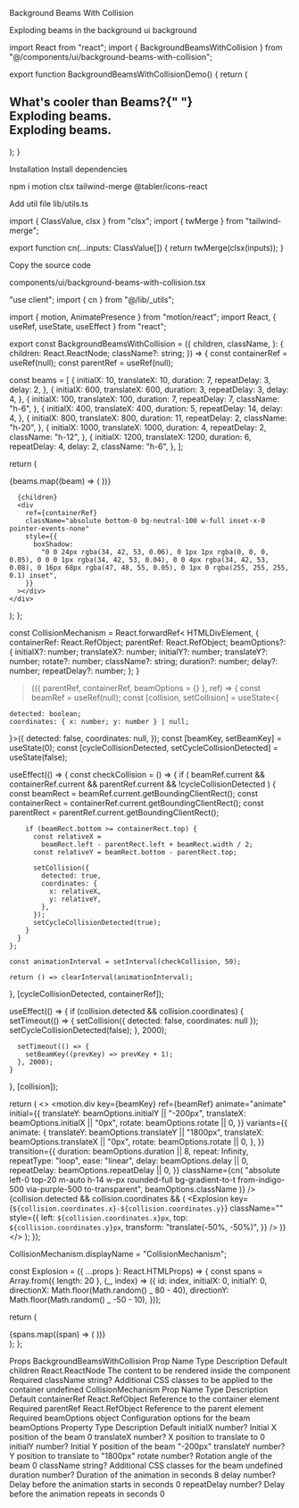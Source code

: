 Background Beams With Collision

Exploding beams in the background
ui
background

import React from "react";
import { BackgroundBeamsWithCollision } from "@/components/ui/background-beams-with-collision";

export function BackgroundBeamsWithCollisionDemo() {
return (
<BackgroundBeamsWithCollision>
<h2 className="text-2xl relative z-20 md:text-4xl lg:text-7xl font-bold text-center text-black dark:text-white font-sans tracking-tight">
What&apos;s cooler than Beams?{" "}
<div className="relative mx-auto inline-block w-max [filter:drop-shadow(0px_1px_3px_rgba(27,_37,_80,_0.14))]">
<div className="absolute left-0 top-[1px] bg-clip-text bg-no-repeat text-transparent bg-gradient-to-r py-4 from-purple-500 via-violet-500 to-pink-500 [text-shadow:0_0_rgba(0,0,0,0.1)]">
<span className="">Exploding beams.</span>
</div>
<div className="relative bg-clip-text text-transparent bg-no-repeat bg-gradient-to-r from-purple-500 via-violet-500 to-pink-500 py-4">
<span className="">Exploding beams.</span>
</div>
</div>
</h2>
</BackgroundBeamsWithCollision>
);
}

Installation
Install dependencies

npm i motion clsx tailwind-merge @tabler/icons-react

Add util file
lib/utils.ts

import { ClassValue, clsx } from "clsx";
import { twMerge } from "tailwind-merge";

export function cn(...inputs: ClassValue[]) {
return twMerge(clsx(inputs));
}

Copy the source code

components/ui/background-beams-with-collision.tsx

"use client";
import { cn } from "@/lib/\_utils";

import { motion, AnimatePresence } from "motion/react";
import React, { useRef, useState, useEffect } from "react";

export const BackgroundBeamsWithCollision = ({
children,
className,
}: {
children: React.ReactNode;
className?: string;
}) => {
const containerRef = useRef<HTMLDivElement>(null);
const parentRef = useRef<HTMLDivElement>(null);

const beams = [
{
initialX: 10,
translateX: 10,
duration: 7,
repeatDelay: 3,
delay: 2,
},
{
initialX: 600,
translateX: 600,
duration: 3,
repeatDelay: 3,
delay: 4,
},
{
initialX: 100,
translateX: 100,
duration: 7,
repeatDelay: 7,
className: "h-6",
},
{
initialX: 400,
translateX: 400,
duration: 5,
repeatDelay: 14,
delay: 4,
},
{
initialX: 800,
translateX: 800,
duration: 11,
repeatDelay: 2,
className: "h-20",
},
{
initialX: 1000,
translateX: 1000,
duration: 4,
repeatDelay: 2,
className: "h-12",
},
{
initialX: 1200,
translateX: 1200,
duration: 6,
repeatDelay: 4,
delay: 2,
className: "h-6",
},
];

return (
<div
ref={parentRef}
className={cn(
"h-96 md:h-[40rem] bg-gradient-to-b from-white to-neutral-100 dark:from-neutral-950 dark:to-neutral-800 relative flex items-center w-full justify-center overflow-hidden",
// h-screen if you want bigger
className
)} >
{beams.map((beam) => (
<CollisionMechanism
key={beam.initialX + "beam-idx"}
beamOptions={beam}
containerRef={containerRef}
parentRef={parentRef}
/>
))}

      {children}
      <div
        ref={containerRef}
        className="absolute bottom-0 bg-neutral-100 w-full inset-x-0 pointer-events-none"
        style={{
          boxShadow:
            "0 0 24px rgba(34, 42, 53, 0.06), 0 1px 1px rgba(0, 0, 0, 0.05), 0 0 0 1px rgba(34, 42, 53, 0.04), 0 0 4px rgba(34, 42, 53, 0.08), 0 16px 68px rgba(47, 48, 55, 0.05), 0 1px 0 rgba(255, 255, 255, 0.1) inset",
        }}
      ></div>
    </div>

);
};

const CollisionMechanism = React.forwardRef<
HTMLDivElement,
{
containerRef: React.RefObject<HTMLDivElement>;
parentRef: React.RefObject<HTMLDivElement>;
beamOptions?: {
initialX?: number;
translateX?: number;
initialY?: number;
translateY?: number;
rotate?: number;
className?: string;
duration?: number;
delay?: number;
repeatDelay?: number;
};
}

> (({ parentRef, containerRef, beamOptions = {} }, ref) => {
> const beamRef = useRef<HTMLDivElement>(null);
> const [collision, setCollision] = useState<{

    detected: boolean;
    coordinates: { x: number; y: number } | null;

}>({
detected: false,
coordinates: null,
});
const [beamKey, setBeamKey] = useState(0);
const [cycleCollisionDetected, setCycleCollisionDetected] = useState(false);

useEffect(() => {
const checkCollision = () => {
if (
beamRef.current &&
containerRef.current &&
parentRef.current &&
!cycleCollisionDetected
) {
const beamRect = beamRef.current.getBoundingClientRect();
const containerRect = containerRef.current.getBoundingClientRect();
const parentRect = parentRef.current.getBoundingClientRect();

        if (beamRect.bottom >= containerRect.top) {
          const relativeX =
            beamRect.left - parentRect.left + beamRect.width / 2;
          const relativeY = beamRect.bottom - parentRect.top;

          setCollision({
            detected: true,
            coordinates: {
              x: relativeX,
              y: relativeY,
            },
          });
          setCycleCollisionDetected(true);
        }
      }
    };

    const animationInterval = setInterval(checkCollision, 50);

    return () => clearInterval(animationInterval);

}, [cycleCollisionDetected, containerRef]);

useEffect(() => {
if (collision.detected && collision.coordinates) {
setTimeout(() => {
setCollision({ detected: false, coordinates: null });
setCycleCollisionDetected(false);
}, 2000);

      setTimeout(() => {
        setBeamKey((prevKey) => prevKey + 1);
      }, 2000);
    }

}, [collision]);

return (
<>
<motion.div
key={beamKey}
ref={beamRef}
animate="animate"
initial={{
          translateY: beamOptions.initialY || "-200px",
          translateX: beamOptions.initialX || "0px",
          rotate: beamOptions.rotate || 0,
        }}
variants={{
          animate: {
            translateY: beamOptions.translateY || "1800px",
            translateX: beamOptions.translateX || "0px",
            rotate: beamOptions.rotate || 0,
          },
        }}
transition={{
          duration: beamOptions.duration || 8,
          repeat: Infinity,
          repeatType: "loop",
          ease: "linear",
          delay: beamOptions.delay || 0,
          repeatDelay: beamOptions.repeatDelay || 0,
        }}
className={cn(
"absolute left-0 top-20 m-auto h-14 w-px rounded-full bg-gradient-to-t from-indigo-500 via-purple-500 to-transparent",
beamOptions.className
)}
/>
<AnimatePresence>
{collision.detected && collision.coordinates && (
<Explosion
key={`${collision.coordinates.x}-${collision.coordinates.y}`}
className=""
style={{
              left: `${collision.coordinates.x}px`,
              top: `${collision.coordinates.y}px`,
              transform: "translate(-50%, -50%)",
            }}
/>
)}
</AnimatePresence>
</>
);
});

CollisionMechanism.displayName = "CollisionMechanism";

const Explosion = ({ ...props }: React.HTMLProps<HTMLDivElement>) => {
const spans = Array.from({ length: 20 }, (\_, index) => ({
id: index,
initialX: 0,
initialY: 0,
directionX: Math.floor(Math.random() _ 80 - 40),
directionY: Math.floor(Math.random() _ -50 - 10),
}));

return (
<div {...props} className={cn("absolute z-50 h-2 w-2", props.className)}>
<motion.div
initial={{ opacity: 0 }}
animate={{ opacity: 1 }}
exit={{ opacity: 0 }}
transition={{ duration: 1.5, ease: "easeOut" }}
className="absolute -inset-x-10 top-0 m-auto h-2 w-10 rounded-full bg-gradient-to-r from-transparent via-indigo-500 to-transparent blur-sm" ></motion.div>
{spans.map((span) => (
<motion.span
key={span.id}
initial={{ x: span.initialX, y: span.initialY, opacity: 1 }}
animate={{
            x: span.directionX,
            y: span.directionY,
            opacity: 0,
          }}
transition={{ duration: Math.random() * 1.5 + 0.5, ease: "easeOut" }}
className="absolute h-1 w-1 rounded-full bg-gradient-to-b from-indigo-500 to-purple-500"
/>
))}
</div>
);
};

Props
BackgroundBeamsWithCollision
Prop Name Type Description Default
children React.ReactNode The content to be rendered inside the component Required
className string? Additional CSS classes to be applied to the container undefined
CollisionMechanism
Prop Name Type Description Default
containerRef React.RefObject<HTMLDivElement> Reference to the container element Required
parentRef React.RefObject<HTMLDivElement> Reference to the parent element Required
beamOptions object Configuration options for the beam
beamOptions
Property Type Description Default
initialX number? Initial X position of the beam 0
translateX number? X position to translate to 0
initialY number? Initial Y position of the beam "-200px"
translateY number? Y position to translate to "1800px"
rotate number? Rotation angle of the beam 0
className string? Additional CSS classes for the beam undefined
duration number? Duration of the animation in seconds 8
delay number? Delay before the animation starts in seconds 0
repeatDelay number? Delay before the animation repeats in seconds 0
